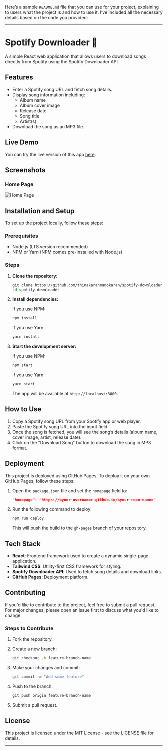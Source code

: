 Here’s a sample `README.md` file that you can use for your project, explaining to users what the project is and how to use it. I’ve included all the necessary details based on the code you provided:

---

# Spotify Downloader 🎵

A simple React web application that allows users to download songs directly from Spotify using the Spotify Downloader API.

## Features

- Enter a Spotify song URL and fetch song details.
- Display song information including:
  - Album name
  - Album cover image
  - Release date
  - Song title
  - Artist(s)
- Download the song as an MP3 file.

## Live Demo

You can try the live version of this app [here](https://thinakaranmanokaran.github.io/spotify-downloader).

## Screenshots

### Home Page

![Home Page](./screenshots/homepage.png)

## Installation and Setup

To set up the project locally, follow these steps:

### Prerequisites

- Node.js (LTS version recommended)
- NPM or Yarn (NPM comes pre-installed with Node.js)

### Steps

1. **Clone the repository:**

   ```bash
   git clone https://github.com/thinakaranmanokaran/spotify-downloader.git
   cd spotify-downloader
   ```

2. **Install dependencies:**

   If you use NPM:

   ```bash
   npm install
   ```

   If you use Yarn:

   ```bash
   yarn install
   ```

3. **Start the development server:**

   If you use NPM:

   ```bash
   npm start
   ```

   If you use Yarn:

   ```bash
   yarn start
   ```

   The app will be available at `http://localhost:3000`.

## How to Use

1. Copy a Spotify song URL from your Spotify app or web player.
2. Paste the Spotify song URL into the input field.
3. Once the song is fetched, you will see the song’s details (album name, cover image, artist, release date).
4. Click on the "Download Song" button to download the song in MP3 format.

## Deployment

This project is deployed using GitHub Pages. To deploy it on your own GitHub Pages, follow these steps:

1. Open the `package.json` file and set the `homepage` field to:

   ```json
   "homepage": "https://<your-username>.github.io/<your-repo-name>"
   ```

2. Run the following command to deploy:

   ```bash
   npm run deploy
   ```

   This will push the build to the `gh-pages` branch of your repository.

## Tech Stack

- **React**: Frontend framework used to create a dynamic single-page application.
- **Tailwind CSS**: Utility-first CSS framework for styling.
- **Spotify Downloader API**: Used to fetch song details and download links.
- **GitHub Pages**: Deployment platform.

## Contributing

If you'd like to contribute to the project, feel free to submit a pull request. For major changes, please open an issue first to discuss what you'd like to change.

### Steps to Contribute

1. Fork the repository.
2. Create a new branch:

   ```bash
   git checkout -b feature-branch-name
   ```

3. Make your changes and commit:

   ```bash
   git commit -m "Add some feature"
   ```

4. Push to the branch:

   ```bash
   git push origin feature-branch-name
   ```

5. Submit a pull request.

## License

This project is licensed under the MIT License - see the [LICENSE](LICENSE) file for details.

---
